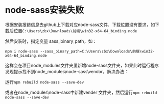 # node-sass安装失败

根据安装报错信息去github上下载对应node-sass文件，下载位置没有要求，如下载后位置`C:\Users\zbx\Downloads\前端\win32-x64-64_binding.node`

然后安装时，指定变量 sass_binary_path，如：

`npm i node-sass --sass_binary_path=C:\Users\zbx\Downloads\前端\win32-x64-64_binding.node`

这样会在项目node_modules文件夹里新增node-sass文件夹，如果此时运行程序发现提示找不到node_modules\node-sass\vendor，解决办法：

运行`npm rebuild node-sass --save-dev`

或者在node_modules\node-sass中新建vender 文件夹，然后运行`npm rebuild node-sass --save-dev`
